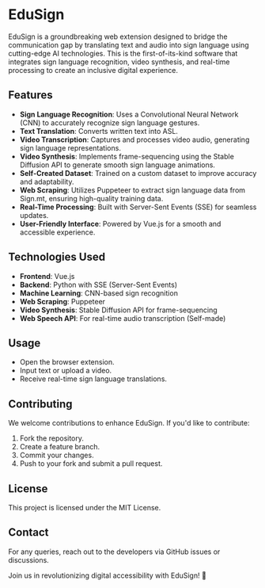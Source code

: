 # EduSign

EduSign is a groundbreaking web extension designed to bridge the communication gap by translating text and audio into sign language using cutting-edge AI technologies. This is the first-of-its-kind software that integrates sign language recognition, video synthesis, and real-time processing to create an inclusive digital experience.

## Features
- **Sign Language Recognition**: Uses a Convolutional Neural Network (CNN) to accurately recognize sign language gestures.
- **Text Translation**: Converts written text into ASL.
- **Video Transcription**: Captures and processes video audio, generating sign language representations.
- **Video Synthesis**: Implements frame-sequencing using the Stable Diffusion API to generate smooth sign language animations.
- **Self-Created Dataset**: Trained on a custom dataset to improve accuracy and adaptability.
- **Web Scraping**: Utilizes Puppeteer to extract sign language data from Sign.mt, ensuring high-quality training data.
- **Real-Time Processing**: Built with Server-Sent Events (SSE) for seamless updates.
- **User-Friendly Interface**: Powered by Vue.js for a smooth and accessible experience.

## Technologies Used
- **Frontend**: Vue.js
- **Backend**: Python with SSE (Server-Sent Events)
- **Machine Learning**: CNN-based sign recognition  
- **Web Scraping**: Puppeteer
- **Video Synthesis**: Stable Diffusion API for frame-sequencing
- **Web Speech API**: For real-time audio transcription (Self-made)



## Usage
- Open the browser extension.
- Input text or upload a video.
- Receive real-time sign language translations.

## Contributing
We welcome contributions to enhance EduSign. If you'd like to contribute:
1. Fork the repository.
2. Create a feature branch.
3. Commit your changes.
4. Push to your fork and submit a pull request.

## License
This project is licensed under the MIT License.

## Contact
For any queries, reach out to the developers via GitHub issues or discussions.

Join us in revolutionizing digital accessibility with EduSign! 🚀

